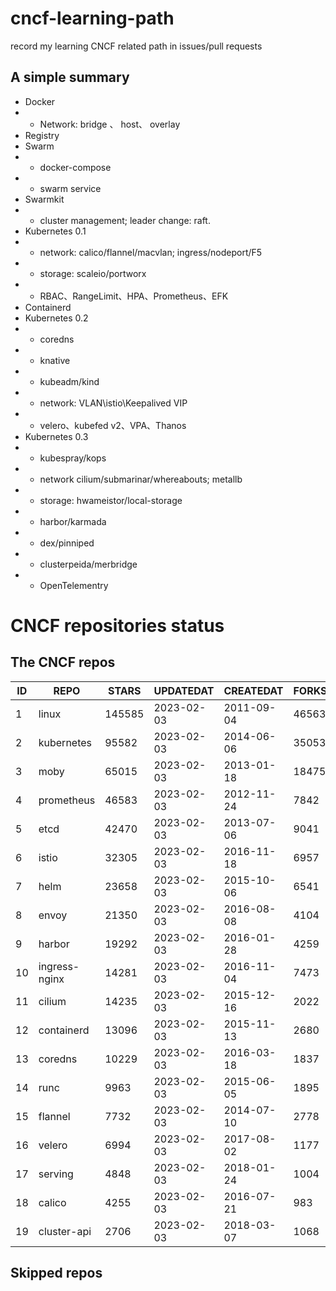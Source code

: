 # cncf-learning-path
record my learning CNCF related path in issues/pull requests

## A simple summary
- Docker
- - Network: bridge 、 host、 overlay
- Registry
- Swarm
- - docker-compose
- - swarm service
- Swarmkit
- - cluster management; leader change: raft.
- Kubernetes 0.1
- - network: calico/flannel/macvlan; ingress/nodeport/F5
- - storage: scaleio/portworx
- - RBAC、RangeLimit、HPA、Prometheus、EFK
- Containerd
- Kubernetes 0.2
- - coredns
- - knative
- - kubeadm/kind
- - network: VLAN\istio\Keepalived VIP
- - velero、kubefed v2、VPA、Thanos
- Kubernetes 0.3
- - kubespray/kops
- - network cilium/submarinar/whereabouts; metallb
- - storage: hwameistor/local-storage
- - harbor/karmada
- - dex/pinniped
- - clusterpeida/merbridge
- - OpenTelementry

# CNCF repositories status
<!--START_SECTION:github_repos-->
## The CNCF repos
| ID |     REPO      | STARS  | UPDATEDAT  | CREATEDAT  | FORKSCOUNT |
|----|---------------|--------|------------|------------|------------|
|  1 | linux         | 145585 | 2023-02-03 | 2011-09-04 |      46563 |
|  2 | kubernetes    |  95582 | 2023-02-03 | 2014-06-06 |      35053 |
|  3 | moby          |  65015 | 2023-02-03 | 2013-01-18 |      18475 |
|  4 | prometheus    |  46583 | 2023-02-03 | 2012-11-24 |       7842 |
|  5 | etcd          |  42470 | 2023-02-03 | 2013-07-06 |       9041 |
|  6 | istio         |  32305 | 2023-02-03 | 2016-11-18 |       6957 |
|  7 | helm          |  23658 | 2023-02-03 | 2015-10-06 |       6541 |
|  8 | envoy         |  21350 | 2023-02-03 | 2016-08-08 |       4104 |
|  9 | harbor        |  19292 | 2023-02-03 | 2016-01-28 |       4259 |
| 10 | ingress-nginx |  14281 | 2023-02-03 | 2016-11-04 |       7473 |
| 11 | cilium        |  14235 | 2023-02-03 | 2015-12-16 |       2022 |
| 12 | containerd    |  13096 | 2023-02-03 | 2015-11-13 |       2680 |
| 13 | coredns       |  10229 | 2023-02-03 | 2016-03-18 |       1837 |
| 14 | runc          |   9963 | 2023-02-03 | 2015-06-05 |       1895 |
| 15 | flannel       |   7732 | 2023-02-03 | 2014-07-10 |       2778 |
| 16 | velero        |   6994 | 2023-02-03 | 2017-08-02 |       1177 |
| 17 | serving       |   4848 | 2023-02-03 | 2018-01-24 |       1004 |
| 18 | calico        |   4255 | 2023-02-03 | 2016-07-21 |        983 |
| 19 | cluster-api   |   2706 | 2023-02-03 | 2018-03-07 |       1068 |



## Skipped repos
<!--END_SECTION:github_repos-->
